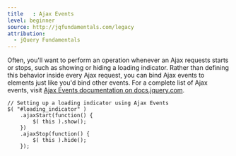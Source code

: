 ```yaml
---
title   : Ajax Events
level: beginner
source: http://jqfundamentals.com/legacy
attribution:
  - jQuery Fundamentals
---
```


Often, you'll want to perform an operation whenever an Ajax requests starts or
stops, such as showing or hiding a loading indicator. Rather than defining
this behavior inside every Ajax request, you can bind Ajax events to elements
just like you'd bind other events. For a complete list of Ajax events, visit
[Ajax Events documentation on docs.jquery.com](http://docs.jquery.com/Ajax_Events).

```
// Setting up a loading indicator using Ajax Events
$( "#loading_indicator" )
	.ajaxStart(function() {
		$( this ).show();
	})
	.ajaxStop(function() {
		$( this ).hide();
	});
```
